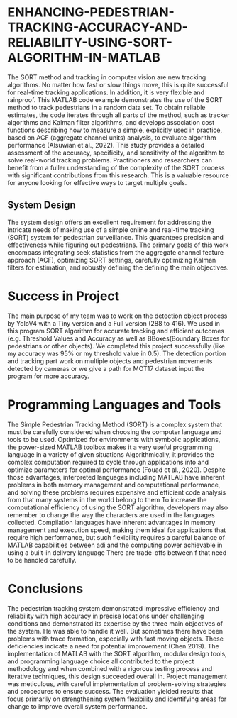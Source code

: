 # ENHANCING-PEDESTRIAN-TRACKING-ACCURACY-AND-RELIABILITY-USING-SORT-ALGORITHM-IN-MATLAB
The SORT method and tracking in computer vision are new tracking algorithms. No matter how fast or slow things move, this is quite successful for real-time tracking applications. In addition, it is very flexible and rainproof. This MATLAB code example demonstrates the use of the SORT method to track pedestrians in a random data set. To obtain reliable estimates, the code iterates through all parts of the method, such as tracker algorithms and Kalman filter algorithms, and develops association cost functions describing how to measure a simple, explicitly used in practice, based on ACF (aggregate channel units) analysis, to evaluate algorithm performance (Alsuwian et al., 2022). This study provides a detailed assessment of the accuracy, specificity, and sensitivity of the algorithm to solve real-world tracking problems. Practitioners and researchers can benefit from a fuller understanding of the complexity of the SORT process with significant contributions from this research. This is a valuable resource for anyone looking for effective ways to target multiple goals.

## System Design

The system design offers an excellent requirement for addressing the intricate needs of making use of a simple online and real-time tracking (SORT) system for pedestrian surveillance. This guarantees precision and effectiveness while figuring out pedestrians. The primary goals of this work encompass integrating seek statistics from the aggregate channel feature approach (ACF), optimizing SORT settings, carefully optimizing Kalman filters for estimation, and robustly defining the defining the main objectives.


# Success in Project

The main purpose of my team was to work on the detection object process by YoloV4 with a Tiny version and a Full version (288 to 416). We used in this program SORT algorithm for accurate tracking and efficient outcomes (e.g. Threshold Values and Accuracy as well as BBoxes(Boundary Boxes for pedestrians or other objects). We completed this project successfully (like my accuracy was 95% or my threshold value in 0.5). The detection portion and tracking part work on multiple objects and pedestrian movements detected by cameras or we give a path for MOT17 dataset input the program for more accuracy.

# Programming Languages and Tools

The Simple Pedestrian Tracking Method (SORT) is a complex system that must be carefully considered when choosing the computer language and tools to be used. Optimized for environments with symbolic applications, the power-sized MATLAB toolbox makes it a very useful programming language in a variety of given situations Algorithmically, it provides the complex computation required to cycle through applications into and optimize parameters for optimal performance (Fouad et al., 2020). Despite those advantages, interpreted languages including MATLAB have inherent problems in both memory management and computational performance, and solving these problems requires expensive and efficient code analysis from that many systems in the world belong to them
To increase the computational efficiency of using the SORT algorithm, developers may also remember to change the way the characters are used in the languages collected. Compilation languages have inherent advantages in memory management and execution speed, making them ideal for applications that require high performance, but such flexibility requires a careful balance of MATLAB capabilities between adi and the computing power achievable in using a built-in delivery language There are trade-offs between f that need to be handled carefully.

# Conclusions

The pedestrian tracking system demonstrated impressive efficiency and reliability with high accuracy in precise locations under challenging conditions and demonstrated its expertise by the three main objectives of the system. He was able to handle it well. But sometimes there have been problems with trace formation, especially with fast moving objects. These deficiencies indicate a need for potential improvement (Chen 2019). The implementation of MATLAB with the SORT algorithm, modular design tools, and programming language choice all contributed to the project methodology and when combined with a rigorous testing process and iterative techniques, this design succeeded overall in. Project management was meticulous, with careful implementation of problem-solving strategies and procedures to ensure success. The evaluation yielded results that focus primarily on strengthening system flexibility and identifying areas for change to improve overall system performance.

